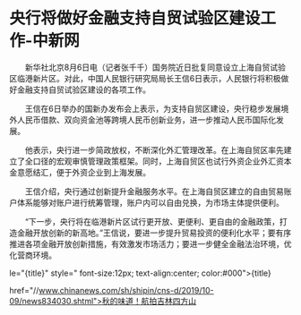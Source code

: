 # 央行将做好金融支持自贸试验区建设工作-中新网

　　新华社北京8月6日电（记者张千千）国务院近日批复同意设立上海自贸试验区临港新片区。对此，中国人民银行研究局局长王信6日表示，人民银行将积极做好金融支持自贸试验区建设的各项工作。

　　王信在6日举办的国新办发布会上表示，为支持自贸区建设，央行稳步发展境外人民币借款、双向资金池等跨境人民币创新业务，进一步推动人民币国际化发展。

　　他表示，央行进一步简政放权，不断深化外汇管理改革。在上海自贸区率先建立了全口径的宏观审慎管理政策框架。同时，上海自贸区也试行外资企业外汇资本金意愿结汇，便于外资企业到上海发展。

　　王信介绍，央行通过创新提升金融服务水平。在上海自贸区建立的自由贸易账户体系能够对账户进行统筹管理，账户内可以自由兑换，为市场主体提供便利。

　　“下一步，央行将在临港新片区试行更开放、更便利、更自由的金融政策，打造金融开放创新的新高地。”王信说，要进一步提升贸易投资的便利化水平；要有序推进各项金融开放创新措施，有效激发市场活力；要进一步健全金融法治环境，优化营商环境。

le="{title}" style=" font-size:12px; text-align:center; color:#000">{title}

href="//www.chinanews.com/sh/shipin/cns-d/2019/10-09/news834030.shtml">秋的味道！航拍吉林四方山
